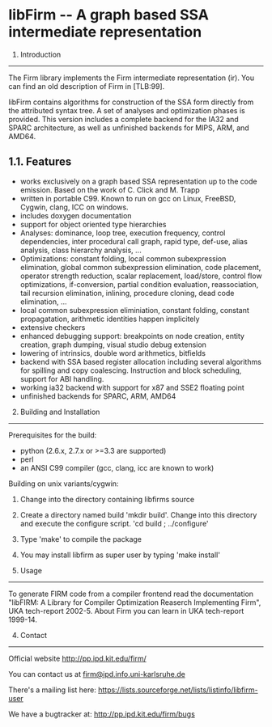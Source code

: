 libFirm -- A graph based SSA intermediate representation
========================================================

1. Introduction
---------------

The Firm library implements the Firm intermediate representation (ir).
You can find an old description of Firm in [TLB:99].

libFirm contains algorithms for construction of the SSA form directly from the
attributed syntax tree. A set of analyses and optimization phases is provided.
This version includes a complete backend for the IA32 and SPARC architecture,
as well as unfinished backends for MIPS, ARM, and AMD64.

1.1. Features
-------------

- works exclusively on a graph based SSA representation up to the code emission.
  Based on the work of C. Click and M. Trapp
- written in portable C99. Known to run on gcc on Linux, FreeBSD, Cygwin, clang,
  ICC on windows.
- includes doxygen documentation
- support for object oriented type hierarchies
- Analyses: dominance, loop tree, execution frequency, control dependencies,
            inter procedural call graph, rapid type, def-use, alias analysis,
            class hierarchy analysis, ...
- Optimizations: constant folding, local common subexpression elimination,
                 global common subexpression elimination, code placement,
                 operator strength reduction, scalar replacement, load/store,
                 control flow optimizations, if-conversion, partial condition
                 evaluation, reassociation, tail recursion elimination,
                 inlining, procedure cloning, dead code elimination, ...
- local common subexpression eliminiation, constant folding,
  constant propagatation, arithmetic identities happen implicitely
- extensive checkers
- enhanced debugging support: breakpoints on node creation, entity creation,
            graph dumping, visual studio debug extension
- lowering of intrinsics, double word arithmetics, bitfields
- backend with SSA based register allocation including several algorithms for
  spilling and copy coalescing. Instruction and block scheduling, support for
  ABI handling.
- working ia32 backend with support for x87 and SSE2 floating point
- unfinished backends for SPARC, ARM, AMD64


2. Building and Installation
----------------------------

Prerequisites for the build:

* python (2.6.x, 2.7.x or >=3.3 are supported)
* perl
* an ANSI C99 compiler (gcc, clang, icc are known to work)

Building on unix variants/cygwin:

1. Change into the directory containing libfirms source
2. Create a directory named build 'mkdir build'. Change into this directory
   and execute the configure script. 'cd build ; ../configure'
3. Type 'make' to compile the package
4. You may install libfirm as super user by typing 'make install'

3. Usage
--------

To generate FIRM code from a compiler frontend read the documentation
"libFIRM: A Library for Compiler Optimization Reaserch Implementing
Firm", UKA tech-report 2002-5. About Firm you can learn in UKA
tech-report 1999-14.

4. Contact
----------

Official website
	<http://pp.ipd.kit.edu/firm/>

You can contact us at
	<firm@ipd.info.uni-karlsruhe.de>

There's a mailing list here:
	<https://lists.sourceforge.net/lists/listinfo/libfirm-user>

We have a bugtracker at:
	<http://pp.ipd.kit.edu/firm/bugs>
